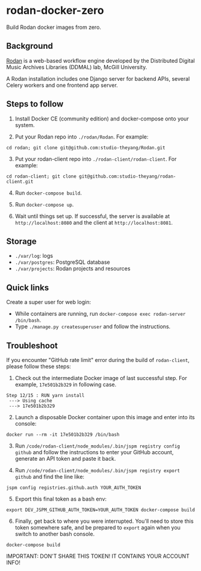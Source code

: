 # rodan-docker-zero

Build Rodan docker images from zero.


## Background

[Rodan](https://ddmal.music.mcgill.ca/Rodan/) is a web-based workflow engine developed by the Distributed Digital Music Archives Libraries (DDMAL) lab, McGill University.

A Rodan installation includes one Django server for backend APIs, several Celery workers and one frontend app server.


## Steps to follow

1. Install Docker CE (community edition) and docker-compose onto your system.

2. Put your Rodan repo into `./rodan/Rodan`. For example:

````
cd rodan; git clone git@github.com:studio-theyang/Rodan.git
````

3. Put your rodan-client repo into `./rodan-client/rodan-client`. For example:

````
cd rodan-client; git clone git@github.com:studio-theyang/rodan-client.git
````

4. Run `docker-compose build`.

5. Run `docker-compose up`.

6. Wait until things set up. If successful, the server is available at `http://localhost:8080` and the client at `http://localhost:8081`.

## Storage

- `./var/log`: logs
- `./var/postgres`: PostgreSQL database
- `./var/projects`: Rodan projects and resources

## Quick links

Create a super user for web login:

- While containers are running, run `docker-compose exec rodan-server /bin/bash`.
- Type `./manage.py createsuperuser` and follow the instructions.

## Troubleshoot

If you encounter "GitHub rate limit" error during the build of `rodan-client`, please follow these steps:

1. Check out the intermediate Docker image of last successful step. For example, `17e501b2b329` in following case.

````
Step 12/15 : RUN yarn install
 ---> Using cache
 ---> 17e501b2b329
````

2. Launch a disposable Docker container upon this image and enter into its console:

````
docker run --rm -it 17e501b2b329 /bin/bash
````

3. Run `/code/rodan-client/node_modules/.bin/jspm registry config github` and follow the instructions to enter your GitHub account, generate an API token and paste it back.

4. Run `/code/rodan-client/node_modules/.bin/jspm registry export github` and find the line like:

````
jspm config registries.github.auth YOUR_AUTH_TOKEN
````

5. Export this final token as a bash env:

````
export DEV_JSPM_GITHUB_AUTH_TOKEN=YOUR_AUTH_TOKEN docker-compose build
````

6. Finally, get back to where you were interrupted. You'll need to store this token somewhere safe, and be prepared to `export` again when you switch to another bash console.

````
docker-compose build
````

IMPORTANT: DON'T SHARE THIS TOKEN! IT CONTAINS YOUR ACCOUNT INFO!
